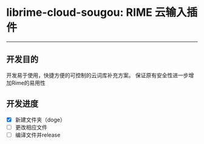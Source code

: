 # librime-cloud-sougou: RIME 云输入插件
_________

## 开发目的

  开发易于使用，快捷方便的可控制的云词库补充方案。
  保证原有安全性进一步增加Rime的易用性

## 开发进度
  
  - [x] 新建文件夹（doge）
  - [ ] 更改相应文件
  - [ ] 编译文件并release

